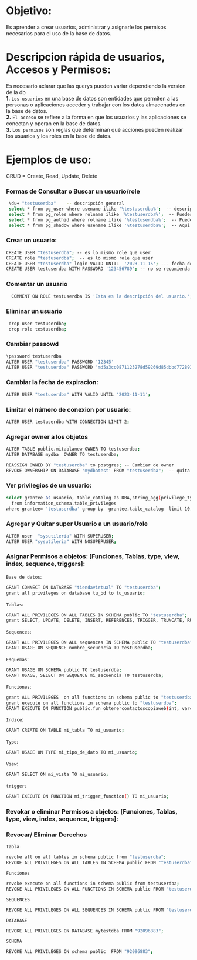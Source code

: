 # Objetivo:
Es aprender a crear usuarios, administrar y asignarle los permisos necesarios para el uso de la base de datos.

# Descripcion rápida de usuarios, Accesos y Permisos:
Es necesario aclarar que las querys pueden variar dependiendo la version de la db<br>
**1.** `Los usuarios` en una base de datos son entidades que permiten a las personas o aplicaciones acceder y trabajar con los datos almacenados en la base de datos. <br>
**2.** `El acceso` se refiere a la forma en que los usuarios y las aplicaciones se conectan y operan en la base de datos. <br>
**3.** `Los permisos` son reglas que determinan qué acciones pueden realizar los usuarios y los roles en la base de datos.

# Ejemplos de uso:

CRUD = Create, Read, Update, Delete


### Formas de Consultar o Buscar un usuario/role
```sh
 \du+ "testuserdba"    -- descripción general
 select * from pg_user where usename ilike '%testuserdba%';  -- descripción general
 select * from pg_roles where rolname ilike '%testuserdba%';  -- Puedes ver el limite de conexiones por usuario en el campo: rolconnlimit
 select * from pg_authid where rolname ilike '%testuserdba%';  -- Puedes ver el limite de conexiones por usuario  en el campo: rolconnlimit
 select * from pg_shadow where usename ilike '%testuserdba%';  -- Aqui puedes ver el hash de la contraseña  
 ```

### Crear un usuario:
```sh
CREATE USER "testuserdba"; -- es lo mismo role que user
CREATE role "testuserdba";  -- es lo mismo role que user
CREATE USER "testuserdba" login VALID UNTIL  '2023-11-15'; --- fecha de expiracion  
CREATE USER testuserdba WITH PASSWORD '123456789'; -- no se recomienda colocar el password en con el create, por que en los log o el historial  puedes ver la contraseña
```

### Comentar un usuario 
```sh
  COMMENT ON ROLE testuserdba IS 'Esta es la descripción del usuario.';
```
 
### Eliminar un usuario 
```sh
 drop user testuserdba;
 drop role testuserdba;
 ```


### Cambiar passowd
```sh
\password testuserdba 
ALTER USER "testuserdba" PASSWORD '12345'
ALTER USER "testuserdba" PASSWORD 'md5a3cc0871123278d59269d85dbbd772893';  
```

### Cambiar la fecha de expiracion:
```sh
ALTER USER "testuserdba" WITH VALID UNTIL '2023-11-11';
```

### Limitar el número de conexion por usuario:
```sh
ALTER USER testuserdba WITH CONNECTION LIMIT 2;
```

### Agregar owner a los objetos  
```sh
ALTER TABLE public.mitablanew OWNER TO testuserdba; 
ALTER DATABASE mydba  OWNER TO testuserdba;

REASSIGN OWNED BY "testuserdba" to postgres; -- Cambiar de owner
REVOKE OWNERSHIP ON DATABASE 'mydbatest' FROM "testuserdba";  -- quita el owner de un usuario en la base de datos mydbatest

```

### Ver privilegios de un usuario:
```sh
select grantee as usuario, table_catalog as DBA,string_agg(privilege_type, ' ') as privilegio
  from information_schema.table_privileges
where grantee= 'testuserdba' group by  grantee,table_catalog  limit 10;
```

### Agregar y Quitar super Usuario a un usuario/role
```sh
ALTER user  "sysutileria" WITH SUPERUSER; 
ALTER USER "sysutileria" WITH NOSUPERUSER;
```

### Asignar Permisos a objetos: [Funciones, Tablas, type, view, index, sequence, triggers]:

`Base de datos`:
```sh
GRANT CONNECT ON DATABASE "tiendavirtual" TO "testuserdba";
grant all privileges on database tu_bd to tu_usuario;
```

`Tablas`:
```sh
GRANT ALL PRIVILEGES ON ALL TABLES IN SCHEMA public TO "testuserdba";
grant SELECT, UPDATE, DELETE, INSERT, REFERENCES, TRIGGER, TRUNCATE, RULE on all tables in schema public to "testuserdba";
```

`Sequences`:
```sh
GRANT ALL PRIVILEGES ON ALL sequences IN SCHEMA public TO "testuserdba";
GRANT USAGE ON SEQUENCE nombre_secuencia TO testuserdba; 
```

`Esquemas`:
```sh
GRANT USAGE ON SCHEMA public TO testuserdba;
GRANT USAGE, SELECT ON SEQUENCE mi_secuencia TO testuserdba;
```

`Funciones`:
```sh
grant ALL PRIVILEGES  on all functions in schema public to "testuserdba";
grant execute on all functions in schema public to "testuserdba";
GRANT EXECUTE ON FUNCTION public.fun_obtenercontactoscopiaweb(int, varchar) TO "testuserdba";
```

`Indice`:
```sh
GRANT CREATE ON TABLE mi_tabla TO mi_usuario;
```

`Type`:
```sh
GRANT USAGE ON TYPE mi_tipo_de_dato TO mi_usuario;
```

`View`:
```sh
GRANT SELECT ON mi_vista TO mi_usuario;
```

`trigger`:
```sh
GRANT EXECUTE ON FUNCTION mi_trigger_function() TO mi_usuario;
```

### Revokar o eliminar Permisos a objetos: [Funciones, Tablas, type, view, index, sequence, triggers]:


### Revocar/ Eliminar  Derechos 

`Tabla`
```sh
revoke all on all tables in schema public from "testuserdba";
REVOKE ALL PRIVILEGES ON ALL TABLES IN SCHEMA public FROM "testuserdba";
```

`Funciones`
```sh
revoke execute on all functions in schema public from testuserdba;
REVOKE ALL PRIVILEGES ON ALL FUNCTIONS IN SCHEMA public FROM "testuserdba";
```

`SEQUENCES`
```sh
REVOKE ALL PRIVILEGES ON ALL SEQUENCES IN SCHEMA public FROM "testuserdba";
```


`DATABASE`
```sh
REVOKE ALL PRIVILEGES ON DATABASE mytestdba FROM "92096883";
```

`SCHEMA`
```sh
REVOKE ALL PRIVILEGES ON schema public  FROM "92096883";
```


